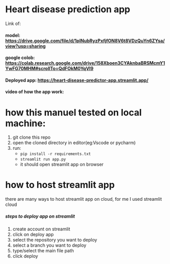  # Heart disease prediction app

Link of:
  #### model: https://drive.google.com/file/d/1plNubRyzPxfjfON8V6t8VDzQuYn6ZYsa/view?usp=sharing
  #### google colob: https://colab.research.google.com/drive/158Xboen3CYAknbaBRSMcmY1YwFG70MHM#scrollTo=QdFOkM0YqVl9
  #### Deployed app: https://heart-disease-predictor-app.streamlit.app/
  #### video of how the app work: 


# how this manuel tested on local machine:

  1. git clone this repo
  2. open the cloned directory in editor(eg:Vscode or pycharm)
  3. run:
     - `pip install -r requirements.txt`
     - `streamlit run app.py`
     - it should open streamlit app on browser
          
   
# how to host streamlit app
there are many ways to host streamlit app on cloud, for me I used streamlit cloud

##### steps to deploy app on streamlit

  1. create account on streamlit
  3. click on deploy app
  4. select the repository you want to deploy
  5. select a branch you want to deploy
  6. type/select the main file path
  7. click deploy
  
